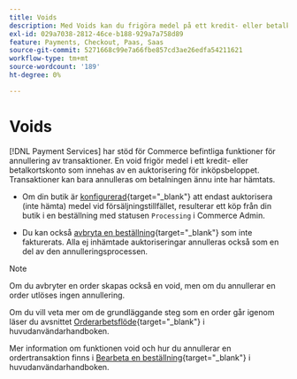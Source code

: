 ```yaml
---
title: Voids
description: Med Voids kan du frigöra medel på ett kredit- eller betalkortskonto som blockeras eller hålls isär genom en auktorisering för beloppet av ett inköp.
exl-id: 029a7038-2812-46ce-b188-929a7a758d89
feature: Payments, Checkout, Paas, Saas
source-git-commit: 5271668c99e7a66fbe857cd3ae26edfa54211621
workflow-type: tm+mt
source-wordcount: '189'
ht-degree: 0%

---
```


# Voids

[!DNL Payment Services] har stöd för Commerce befintliga funktioner för annullering av transaktioner. En void frigör medel i ett kredit- eller betalkortskonto som innehas av en auktorisering för inköpsbeloppet. Transaktioner kan bara annulleras om betalningen ännu inte har hämtats.

* Om din butik är [konfigurerad](https://experienceleague.adobe.com/en/docs/commerce-admin/config/sales/payment-methods/payment-methods#payment-actions){target="_blank"} att endast auktorisera (inte hämta) medel vid försäljningstillfället, resulterar ett köp från din butik i en beställning med statusen `Processing` i Commerce Admin.

* Du kan också [avbryta en beställning](https://experienceleague.adobe.com/en/docs/commerce-admin/stores-sales/point-of-purchase/assist/customer-account-create-order){target="_blank"} som inte fakturerats. Alla ej inhämtade auktoriseringar annulleras också som en del av den annulleringsprocessen.

>[!NOTE]
>
>Om du avbryter en order skapas också en void, men om du annullerar en order utlöses ingen annullering.

Om du vill veta mer om de grundläggande steg som en order går igenom läser du avsnittet [Orderarbetsflöde](https://experienceleague.adobe.com/en/docs/commerce-admin/stores-sales/order-management/orders/order-processing){target="_blank"} i huvudanvändarhandboken.

Mer information om funktionen void och hur du annullerar en ordertransaktion finns i [Bearbeta en beställning](https://experienceleague.adobe.com/en/docs/commerce-admin/stores-sales/order-management/orders/order-processing#process-an-order){target="_blank"} i huvudanvändarhandboken.
